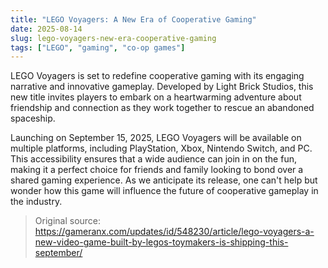```yaml
---
title: "LEGO Voyagers: A New Era of Cooperative Gaming"
date: 2025-08-14
slug: lego-voyagers-new-era-cooperative-gaming
tags: ["LEGO", "gaming", "co-op games"]
---
```

LEGO Voyagers is set to redefine cooperative gaming with its engaging narrative and innovative gameplay. Developed by Light Brick Studios, this new title invites players to embark on a heartwarming adventure about friendship and connection as they work together to rescue an abandoned spaceship.

Launching on September 15, 2025, LEGO Voyagers will be available on multiple platforms, including PlayStation, Xbox, Nintendo Switch, and PC. This accessibility ensures that a wide audience can join in on the fun, making it a perfect choice for friends and family looking to bond over a shared gaming experience. As we anticipate its release, one can't help but wonder how this game will influence the future of cooperative gameplay in the industry.
> Original source: https://gameranx.com/updates/id/548230/article/lego-voyagers-a-new-video-game-built-by-legos-toymakers-is-shipping-this-september/